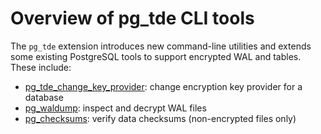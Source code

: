 # Overview of pg_tde CLI tools

The `pg_tde` extension introduces new command-line utilities and extends some existing PostgreSQL tools to support encrypted WAL and tables. These include:

* [pg_tde_change_key_provider](../command-line-tools/pg-tde-change-key-provider.md): change encryption key provider for a database
* [pg_waldump](../command-line-tools/pg-waldump.md): inspect and decrypt WAL files
* [pg_checksums](../command-line-tools/pg-tde-checksums.md): verify data checksums (non-encrypted files only)
